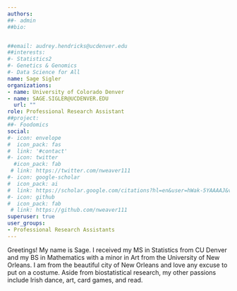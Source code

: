 ```yaml
---
authors: 
##- admin
##bio: 


##email: audrey.hendricks@ucdenver.edu
##interests:
#- Statistics2
#- Genetics & Genomics
#- Data Science for All
name: Sage Sigler
organizations:
- name: University of Colorado Denver
- name: SAGE.SIGLER@UCDENVER.EDU
  url: ""
role: Professional Research Assistant
##project:
##- Foodomics
social:
#- icon: envelope
#  icon_pack: fas
#  link: '#contact'
#- icon: twitter
  #icon_pack: fab
 # link: https://twitter.com/nweaver111
#- icon: google-scholar
#  icon_pack: ai
#  link: https://scholar.google.com/citations?hl=en&user=hWak-5YAAAAJ&view_op=list_works
#- icon: github
#  icon_pack: fab
 # link: https://github.com/nweaver111
superuser: true
user_groups:
- Professional Research Assistants
---
```

Greetings! My name is Sage. I received my MS in Statistics from CU Denver and my BS in Mathematics with a minor in Art from the University of New Orleans. I am from the beautiful city of New Orleans and love any excuse to put on a costume. Aside from biostatistical research, my other passions include Irish dance, art, card games, and read.

